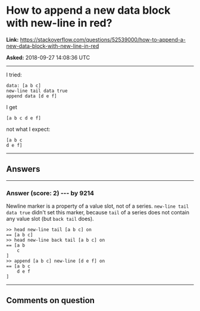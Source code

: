 # How to append a new data block with new-line in red?

**Link:**
<https://stackoverflow.com/questions/52539000/how-to-append-a-new-data-block-with-new-line-in-red>

**Asked:** 2018-09-27 14:08:36 UTC

------------------------------------------------------------------------

I tried:

    data: [a b c]
    new-line tail data true
    append data [d e f]

I get

    [a b c d e f]

not what I expect:

    [a b c 
    d e f]

------------------------------------------------------------------------

## Answers

------------------------------------------------------------------------

### Answer (score: 2) --- by 9214

Newline marker is a property of a value slot, not of a series.
`new-line tail data true` didn\'t set this marker, because `tail` of a
series does not contain any value slot (but `back tail` does).

    >> head new-line tail [a b c] on
    == [a b c]
    >> head new-line back tail [a b c] on
    == [a b 
        c
    ]
    >> append [a b c] new-line [d e f] on
    == [a b c 
        d e f
    ]

------------------------------------------------------------------------

## Comments on question
